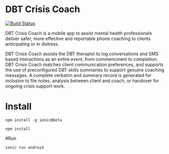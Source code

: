 # DBT Crisis Coach
[![Build Status](https://travis-ci.org/dbt-crisis-coach/dbt-crisis-coach.svg?branch=master)](https://travis-ci.org/dbt-crisis-coach/dbt-crisis-coach)

DBT Crisis Coach is a mobile app to assist mental health professionals deliver safer, more effective and reportable phone coaching to clients anticipating or in distress.

 DBT Crisis Coach assists the DBT therapist to log conversations and SMS based interactions as an entire event,   from commencment to completion. DBT Crisis Coach matches client communication preferences, and supports the use of preconfigured DBT skills summaries to support genuine coaching messages. A complete verbatim and summary record is generated for inclusion to file notes, analysis between client and coach, or  handover for ongoing crisis support work.
 
# Install
 `npm install -g ionic@beta`
 
 `npm install`
 
#Run

 `ionic run android`

